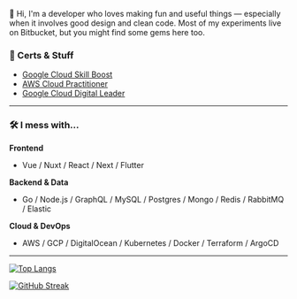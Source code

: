 🎸 Hi, I'm a developer who loves making fun and useful things — especially when it involves good design and clean code. Most of my experiments live on Bitbucket, but you might find some gems here too.

### 📜 Certs & Stuff

- [Google Cloud Skill Boost](https://www.cloudskillsboost.google/public_profiles/4e382de7-a6ed-44e9-bbd9-9401ae790675)
- [AWS Cloud Practitioner](https://www.credly.com/badges/dcef9d73-f9fa-42ac-ac6f-8f183c0e96a7/public_url)
- [Google Cloud Digital Leader](https://www.credly.com/badges/37714c07-0c41-4353-a710-b98f691bbd56/public_url)

---

### 🛠️ I mess with...

**Frontend**
- Vue / Nuxt / React / Next / Flutter

**Backend & Data**
- Go / Node.js / GraphQL / MySQL / Postgres / Mongo / Redis / RabbitMQ / Elastic

**Cloud & DevOps**
- AWS / GCP / DigitalOcean / Kubernetes / Docker / Terraform / ArgoCD

---

[![Top Langs](https://github-readme-stats.vercel.app/api/top-langs?username=banyawat&show_icons=true&theme=onedark)](https://github.com/anuraghazra/github-readme-stats)

[![GitHub Streak](https://streak-stats.demolab.com?user=banyawat&theme=onedark&hide_border=true)](https://git.io/streak-stats)

